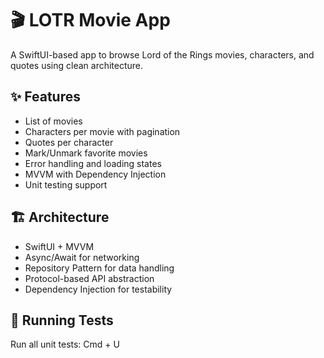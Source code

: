 # 🎬 LOTR Movie App

A SwiftUI-based app to browse Lord of the Rings movies, characters, and quotes using clean architecture.

## ✨ Features

- List of movies
- Characters per movie with pagination
- Quotes per character
- Mark/Unmark favorite movies
- Error handling and loading states
- MVVM with Dependency Injection
- Unit testing support

## 🏗 Architecture

- SwiftUI + MVVM
- Async/Await for networking
- Repository Pattern for data handling
- Protocol-based API abstraction
- Dependency Injection for testability

## 🧪 Running Tests

Run all unit tests:
Cmd + U

